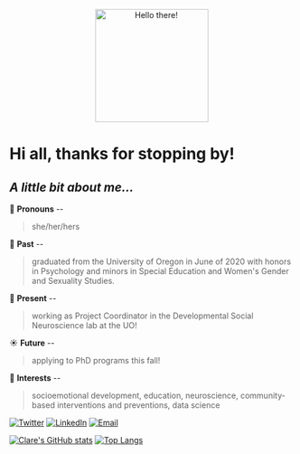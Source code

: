 <p align="center">
  
<img width="200" src="http://github.com/clarefmccann/clarefmccann/header" alt="Hello there!"> 

</p>
   
# Hi all, thanks for stopping by!
  

## *A little bit about me...*
   
🌷  **Pronouns** -- 
> she/her/hers

🌟  **Past** -- 
> graduated from the University of Oregon in June of 2020 with honors in Psychology and minors in Special Education and Women's Gender and Sexuality Studies. 

🌲  **Present** -- 
> working as Project Coordinator in the Developmental Social Neuroscience lab at the UO!

☀️  **Future** -- 
> applying to PhD programs this fall!

🧠  **Interests** -- 
> socioemotional development, education, neuroscience, community-based interventions and preventions, data science

[![Twitter][1.2]][1] [![LinkedIn][3.2]][2] [![Email][2.2]][3]


[1.2]: https://img.icons8.com/doodle/60/000000/twitter--v1.png
[3.2]: https://img.icons8.com/doodle/60/000000/linkedin--v2.png
[2.2]: https://img.icons8.com/doodle/60/000000/mail-with-wings.png

[1]: https://twitter.com/clarefmccann 
[2]: https://www.linkedin.com/in/clare-mccann-9a5172192/
[3]: cmccann2@uoregon.edu


[![Clare's GitHub stats](https://github-readme-stats.vercel.app/api?username=clarefmccann&count_private=true&show_icons=true&theme=dracula)](https://github.com/anuraghazra/github-readme-stats) [![Top Langs](https://github-readme-stats.vercel.app/api/top-langs/?username=clarefmccann&layout=compact&theme=dracula)](https://github.com/anuraghazra/github-readme-stats)
